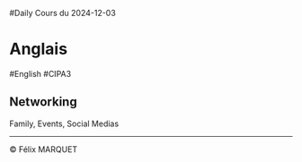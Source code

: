 #Daily 
Cours du 2024-12-03
# Anglais
#English #CIPA3
## Networking
Family, Events, Social Medias


---
&copy; Félix MARQUET